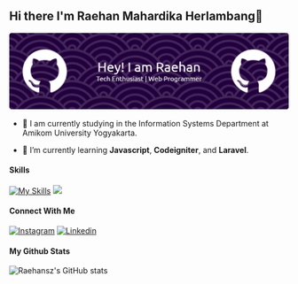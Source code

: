 ## Hi there I'm Raehan Mahardika Herlambang👋

![Raehannsz](img/banner.png)

<!--
**Raehannsz/Raehannsz** is a ✨ _special_ ✨ repository because its `README.md` (this file) appears on your GitHub profile.

Here are some ideas to get you started:

- 🔭 I’m currently working on ...
- 🌱 I’m currently learning ...
- 👯 I’m looking to collaborate on ...
- 🤔 I’m looking for help with ...
- 💬 Ask me about ...
- 📫 How to reach me: ...
- 😄 Pronouns: ...
- ⚡ Fun fact: ...
-->

- 🔭 I am currently studying in the Information Systems Department at Amikom University Yogyakarta.

- 🌱 I’m currently learning **Javascript**, **Codeigniter**, and **Laravel**.

#### Skills
[![My Skills](https://skillicons.dev/icons?i=html,css,js,react,vite,tailwind,php,laravel,cpp,mysql)](https://skillicons.dev)
<img src="https://img.shields.io/badge/Codeigniter-EF4223?style=for-the-badge&logo=codeigniter&logoColor=white" />

#### Connect With Me

[![Instagram](https://skillicons.dev/icons?i=instagram)](https://www.instagram.com/hansz.hrdka_) [![Linkedin](https://skillicons.dev/icons?i=linkedin)](https://www.linkedin.com/in/raehan-mahardika-herlambang/)

#### My Github Stats

![Raehansz's GitHub stats](https://github-readme-stats.vercel.app/api?username=raehannsz&show_icons=true&theme=cobalt)



